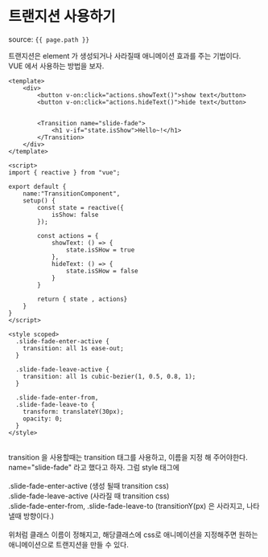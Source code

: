 # 트랜지션 사용하기

source: `{{ page.path }}`


트랜지션은 element 가 생성되거나 사라질때 애니메이션 효과를 주는 기법이다.     
VUE 에서 사용하는 방법을 보자.   

```vue
<template>
    <div>
        <button v-on:click="actions.showText()">show text</button>
        <button v-on:click="actions.hideText()">hide text</button>


        <Transition name="slide-fade">
            <h1 v-if="state.isShow">Hello~!</h1>
        </Transition>
    </div>
</template>

<script>
import { reactive } from "vue";

export default {
    name:"TransitionComponent",
    setup() {
        const state = reactive({
            isShow: false
        });

        const actions = {
            showText: () => {
                state.isSHow = true
            },
            hideText: () => {
                state.isSHow = false
            } 
        }

        return { state , actions}
    }
}
</script>

<style scoped>
  .slide-fade-enter-active {
    transition: all 1s ease-out;
  }

  .slide-fade-leave-active {
    transition: all 1s cubic-bezier(1, 0.5, 0.8, 1);
  }

  .slide-fade-enter-from,
  .slide-fade-leave-to {
    transform: translateY(30px);
    opacity: 0;
  }
</style>

```
<br>
transition 을 사용할때는 transition 태그를 사용하고, 이름을 지정 해 주어야한다.   
name="slide-fade" 라고 했다고 하자.    
그럼 style 태그에 <br><br>
.slide-fade-enter-active (생성 될때 transition css) <br>
.slide-fade-leave-active (사라질 때 transition css) <br>
.slide-fade-enter-from,  .slide-fade-leave-to (transitionY(px) 은 사라지고, 나타낼때 방향이다.)<br><br>
위처럼 클래스 이름이 정해지고, 해당클래스에 css로 애니메이션을 지정해주면 원하는 애니메이션으로   
트랜지션을 만들 수 있다.

